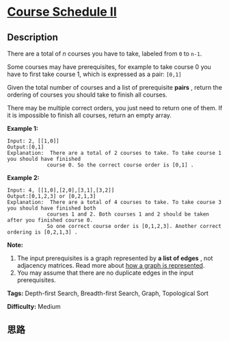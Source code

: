 # [Course Schedule II][title]

## Description

There are a total of _n_ courses you have to take, labeled from `0` to `n-1`.

Some courses may have prerequisites, for example to take course 0 you have to
first take course 1, which is expressed as a pair: `[0,1]`

Given the total number of courses and a list of prerequisite **pairs** ,
return the ordering of courses you should take to finish all courses.

There may be multiple correct orders, you just need to return one of them. If
it is impossible to finish all courses, return an empty array.

**Example 1:**
            Input: 2, [[1,0]]     Output:[0,1]    Explanation:  There are a total of 2 courses to take. To take course 1 you should have finished                    course 0. So the correct course order is [0,1] .

**Example 2:**
            Input: 4, [[1,0],[2,0],[3,1],[3,2]]    Output:[0,1,2,3] or [0,2,1,3]    Explanation:  There are a total of 4 courses to take. To take course 3 you should have finished both                      courses 1 and 2. Both courses 1 and 2 should be taken after you finished course 0.                  So one correct course order is [0,1,2,3]. Another correct ordering is [0,2,1,3] .

**Note:**

  1. The input prerequisites is a graph represented by **a list of edges** , not adjacency matrices. Read more about [how a graph is represented](https://www.khanacademy.org/computing/computer-science/algorithms/graph-representation/a/representing-graphs).
  2. You may assume that there are no duplicate edges in the input prerequisites.


**Tags:** Depth-first Search, Breadth-first Search, Graph, Topological Sort

**Difficulty:** Medium

## 思路

[title]: https://leetcode.com/problems/course-schedule-ii

